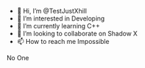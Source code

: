 - 👋 Hi, I’m @TestJustXhill
- 👀 I’m interested in Developing
- 🌱 I’m currently learning C++
- 💞️ I’m looking to collaborate on Shadow X
- 📫 How to reach me Impossible

<!---
TestJustXhill/TestJustXhill is a ✨ special ✨ repository because its `README.md` (this file) appears on your GitHub profile.
You can click the Preview link to take a look at your changes.
--->No One
